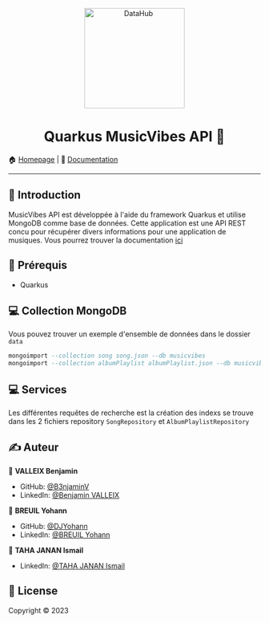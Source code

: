 <p align="center">
<img alt="DataHub" src="https://cdn.arstechnica.net/wp-content/uploads/2023/03/apple-music-classical.jpg" height="200px" />
</p>
<h1 align="center"> Quarkus MusicVibes API 👋</h1>

🏠 [Homepage](https://codefirst.iut.uca.fr/git/benjamin.valleix/quarkus-musicvibes-app) |
📰 [Documentation](https://codefirst.iut.uca.fr/git/benjamin.valleix/quarkus-musicvibes-app/src/branch/master/docs)

---

## 📣 Introduction
MusicVibes API est développée à l'aide du framework Quarkus et utilise MongoDB comme base de données.
Cette application est une API REST concu pour récupérer divers informations pour une application de musiques.
Vous pourrez trouver la documentation [ici](https://codefirst.iut.uca.fr/git/benjamin.valleix/quarkus-musicvibes-app/src/branch/master/docs)

## 📍 Prérequis

- Quarkus

## ‍💻 Collection MongoDB 

Vous pouvez trouver un exemple d'ensemble de données dans le dossier `data`
```sql
mongoimport --collection song song.json --db musicvibes
mongoimport --collection albumPlaylist albumPlaylist.json --db musicvibes
```

## ‍💻 Services

Les différentes requêtes de recherche est la création des indexs se trouve dans les 2 fichiers repository `SongRepository` et `AlbumPlaylistRepository`

## ✍️ Auteur

👤 **VALLEIX Benjamin**

* GitHub: [@B3njaminV](https://github.com/B3njaminV)
* LinkedIn: [@Benjamin VALLEIX](https://www.linkedin.com/in/benjamin-valleix-27115719a)

👤 **BREUIL Yohann**

* GitHub: [@DJYohann](https://github.com/DJYohann)
* LinkedIn: [@BREUIL Yohann](https://www.linkedin.com/in/yohann-breuil-02b18a165/)

👤 **TAHA JANAN Ismail**

* LinkedIn: [@TAHA JANAN Ismail](https://www.linkedin.com/in/ismail-taha-janan-b63a94166/?originalSubdomain=ma)


## 📝 License

Copyright © 2023

